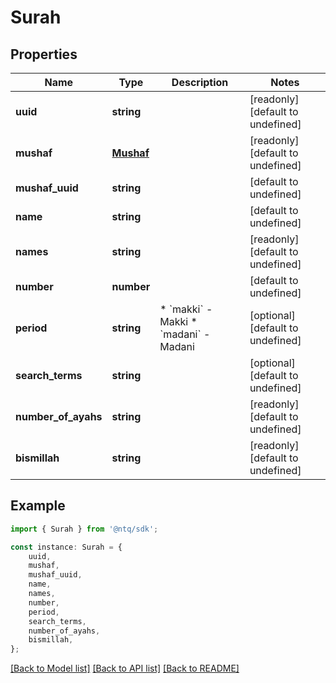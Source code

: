 # Surah


## Properties

Name | Type | Description | Notes
------------ | ------------- | ------------- | -------------
**uuid** | **string** |  | [readonly] [default to undefined]
**mushaf** | [**Mushaf**](Mushaf.md) |  | [readonly] [default to undefined]
**mushaf_uuid** | **string** |  | [default to undefined]
**name** | **string** |  | [default to undefined]
**names** | **string** |  | [readonly] [default to undefined]
**number** | **number** |  | [default to undefined]
**period** | **string** | * &#x60;makki&#x60; - Makki * &#x60;madani&#x60; - Madani | [optional] [default to undefined]
**search_terms** | **string** |  | [optional] [default to undefined]
**number_of_ayahs** | **string** |  | [readonly] [default to undefined]
**bismillah** | **string** |  | [readonly] [default to undefined]

## Example

```typescript
import { Surah } from '@ntq/sdk';

const instance: Surah = {
    uuid,
    mushaf,
    mushaf_uuid,
    name,
    names,
    number,
    period,
    search_terms,
    number_of_ayahs,
    bismillah,
};
```

[[Back to Model list]](../README.md#documentation-for-models) [[Back to API list]](../README.md#documentation-for-api-endpoints) [[Back to README]](../README.md)
